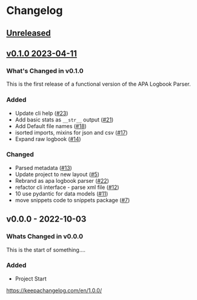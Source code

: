 # Changelog
<!-- markdownlint-disable MD024 -->
<!-- changelog-start -->

## [Unreleased](https://github.com/DonalChilde/logbook-parser/v0.1.0...refs/heads/develop)
<!-- Dont forget to update the Unreleased compare version to latest release tag -->
<!-- Copy paste release notes below here -->

## [v0.1.0 2023-04-11](https://github.com/DonalChilde/logbook-parser/compare/v0.0.0...v0.1.0)

### What's Changed in v0.1.0

This is the first release of a functional version of the APA Logbook Parser.

### Added

- Update cli help ([#23](https://github.com/DonalChilde/logbook-parser/pull/23))
- Add basic stats as `__str__` output ([#21](https://github.com/DonalChilde/logbook-parser/pull/21))
- Add Default file names ([#18](https://github.com/DonalChilde/logbook-parser/pull/18))
- isorted imports, mixins for json and csv ([#17](https://github.com/DonalChilde/logbook-parser/pull/17))
- Expand raw logbook ([#14](https://github.com/DonalChilde/logbook-parser/pull/14))

### Changed

- Parsed metadata ([#13](https://github.com/DonalChilde/logbook-parser/pull/13))
- Update project to new layout ([#5](https://github.com/DonalChilde/logbook-parser/pull/5))
- Rebrand as apa logbook parser ([#22](https://github.com/DonalChilde/logbook-parser/pull/22))
- refactor cli interface - parse xml file ([#12](https://github.com/DonalChilde/logbook-parser/pull/12))
- 10 use pydantic for data models ([#11](https://github.com/DonalChilde/logbook-parser/pull/11))
- move snippets code to snippets package ([#7](https://github.com/DonalChilde/logbook-parser/pull/7))

## v0.0.0 - 2022-10-03

### Whats Changed in v0.0.0

This is the start of something....

### Added

- Project Start

<https://keepachangelog.com/en/1.0.0/>

<!-- changelog-end -->

